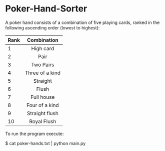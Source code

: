 # Poker-Hand-Sorter

A poker hand consists of a combination of five playing cards, ranked in the following ascending order (lowest to highest):

| Rank  | Combination      | 
| ----- |:----------------:| 
|   1   |   High card      |
|   2   |   Pair           |
|   3   |   Two Pairs      |
|   4   | Three of a kind  |
|   5   |   Straight       |
|   6   |   Flush          |
|   7   |   Full house     |
|   8   |   Four of a kind |
|   9   |   Straight flush |
|  10   |   Royal Flush    |


To run the program execute:

$ cat poker-hands.txt | python main.py
